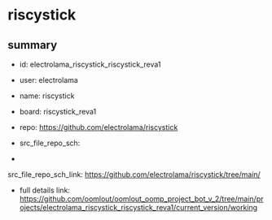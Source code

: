 # riscystick
 
## summary 
* id: electrolama_riscystick_riscystick_reva1
* user: electrolama
* name: riscystick
* board: riscystick_reva1
* repo: https://github.com/electrolama/riscystick



* src_file_repo_sch: 
*
 src_file_repo_sch_link: https://github.com/electrolama/riscystick/tree/main/
* full details link: https://github.com/oomlout/oomlout_oomp_project_bot_v_2/tree/main/projects/electrolama_riscystick_riscystick_reva1/current_version/working  






